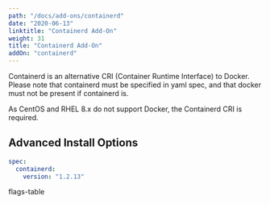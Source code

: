 ```yaml
---
path: "/docs/add-ons/containerd"
date: "2020-06-13"
linktitle: "Containerd Add-On"
weight: 31
title: "Containerd Add-On"
addOn: "containerd"
---
```

Containerd is an alternative CRI (Container Runtime Interface) to Docker.
Please note that containerd must be specified in yaml spec, and that docker must not be present if containerd is.

As CentOS and RHEL 8.x do not support Docker, the Containerd CRI is required.

## Advanced Install Options

```yaml
spec:
  containerd:
    version: "1.2.13"
```

flags-table
